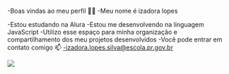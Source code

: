 -Boas vindas ao meu perfil 💙💙
-Meu nome é izadora lopes

-Estou estudando na Alura
-Estou me desenvolvendo na linguagem JavaScript
-Utilizo esse espaço para minha organização e compartilhamento dos meu projetos desenvolvidos
-Você pode entrar em contato comigo 📫
-izadora.lopes.silva@escola.pr.gov.br

![](https://pin.it/4uoMbzv12)
